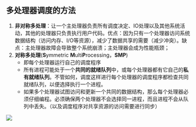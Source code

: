 ## 多处理器调度的方法
1. **非对称多处理**：让一个主处理器负责所有调度决定、IO处理以及其他系统活动，其他的处理器只负责执行用户代码。优点：因为只有一个处理器访问系统数据结构（访问内存、I/O等资源），减少了数据共享的需要（减少冲突）。缺点：主处理器故障会导致整个系统崩溃；主处理器会成为性能瓶颈；
2. **对称多处理**(**S**ymmetric **M**ulti**P**rocessing，**SMP**)
	- 即每个处理器运行自己的调度程序
	- 所有进程可能处于一个**共同的就绪队列**中，或每个处理器都有它自己的**私有就绪队列**。不管如何，调度这样进行每个处理器的调度程序都检查共同就绪队列，以便选择执行一个进程。
	- 如果多个处理器试图访问和更新一个共同的数据结构，那么每个处理器必须仔细编程。必须确保两个处理器不会选择同一进程，而且进程不会从队列中丢失。（以及调度程序对共享资源的访问需要进行同步）


![](https://pic-1257412153.cos.ap-nanjing.myqcloud.com/images/2024/10/21/1200px-SMP_-_Symmetric_Multiprocessor_System.svg-7b1ada.png)
